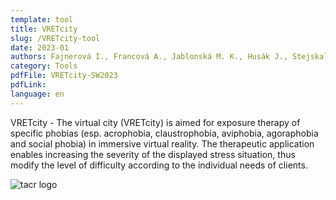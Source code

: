 ```yaml
---
template: tool
title: VRETcity
slug: /VRETcity-tool
date: 2023-01
authors: Fajnerová I., Francová A., Jablonská M. K., Husák J., Stejskal J., Kotek M.
category: Tools
pdfFile: VRETcity-SW2023
pdfLink:
language: en
---
```


VRETcity - The virtual city (VRETcity) is aimed for exposure therapy of specific phobias (esp. acrophobia, claustrophobia, aviphobia, agoraphobia and social phobia) in immersive virtual reality. The therapeutic application enables increasing the severity of the displayed stress situation, thus modify the level of difficulty according to the individual needs of clients.

  ![tacr logo](/logo-tacr.png)
